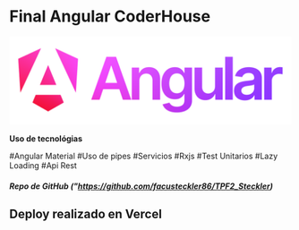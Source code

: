# Final Angular CoderHouse

<img src="./public/assets/img/angi.jpg" alt="logo de Angular">




**Uso de tecnológias**

#Angular Material
#Uso de pipes
#Servicios
#Rxjs
#Test Unitarios
#Lazy Loading
#Api Rest


##### Repo de GitHub ("https://github.com/facusteckler86/TPF2_Steckler)

## Deploy realizado en Vercel
